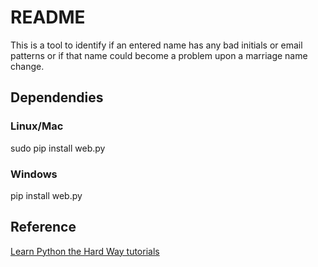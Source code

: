 # README

This is a tool to identify if an entered name has any bad initials or email patterns
or if that name could become a problem upon a marriage name change.

## Dependendies

### Linux/Mac
sudo pip install web.py

### Windows
pip install web.py

## Reference

[Learn Python the Hard Way tutorials](http://learnpythonthehardway.org/book/ex51.html)